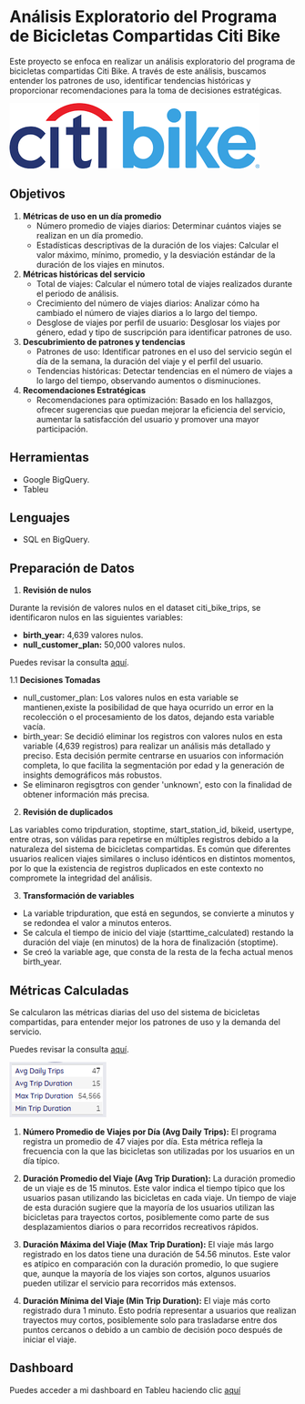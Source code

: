 # Análisis Exploratorio del Programa de Bicicletas Compartidas Citi Bike

Este proyecto se enfoca en realizar un análisis exploratorio del programa de bicicletas compartidas Citi Bike. A través de este análisis, buscamos entender los patrones de uso, identificar tendencias históricas y proporcionar recomendaciones para la toma de decisiones estratégicas.

![alt text](images/logo.png)

## Objetivos
1. **Métricas de uso en un día promedio**
    - Número promedio de viajes diarios: Determinar cuántos viajes se realizan en un día promedio.
    - Estadísticas descriptivas de la duración de los viajes: Calcular el valor máximo, mínimo, promedio, y la desviación estándar de la duración de los viajes en minutos.
2. **Métricas históricas del servicio**
    - Total de viajes: Calcular el número total de viajes realizados durante el periodo de análisis.
    - Crecimiento del número de viajes diarios: Analizar cómo ha cambiado el número de viajes diarios a lo largo del tiempo.
    - Desglose de viajes por perfil de usuario: Desglosar los viajes por género, edad y tipo de suscripción para identificar patrones de uso.
3. **Descubrimiento de patrones y tendencias**
    - Patrones de uso: Identificar patrones en el uso del servicio según el día de la semana, la duración del viaje y el perfil del usuario.
    - Tendencias históricas: Detectar tendencias en el número de viajes a lo largo del tiempo, observando aumentos o disminuciones.
4. **Recomendaciones Estratégicas**
    - Recomendaciones para optimización: Basado en los hallazgos, ofrecer sugerencias que puedan mejorar la eficiencia del servicio, aumentar la satisfacción del usuario y promover una mayor participación.

## Herramientas
- Google BigQuery.
- Tableu

## Lenguajes
- SQL en BigQuery.

## Preparación de Datos

1. **Revisión de nulos**

Durante la revisión de valores nulos en el dataset citi_bike_trips, se identificaron nulos en las siguientes variables:

   - **birth_year:** 4,639 valores nulos.
   - **null_customer_plan:** 50,000 valores nulos.

Puedes revisar la consulta [aquí](sql/nulls.sql).

1.1 **Decisiones Tomadas**

   - null_customer_plan: Los valores nulos en esta variable se mantienen,existe la posibilidad de que haya ocurrido un error en la recolección o el procesamiento de los datos, dejando esta variable vacía.
   - birth_year: Se decidió eliminar los registros con valores nulos en esta variable (4,639 registros) para realizar un análisis más detallado y preciso. Esta decisión permite centrarse en usuarios con información completa, lo que facilita la segmentación por edad y la generación de insights demográficos más robustos.
   - Se eliminaron regisgtros con gender 'unknown', esto con la finalidad de obtener información más precisa.

2. **Revisión de duplicados**

Las variables como tripduration, stoptime, start_station_id, bikeid, usertype, entre otras, son válidas para repetirse en múltiples registros debido a la naturaleza del sistema de bicicletas compartidas. Es común que diferentes usuarios realicen viajes similares o incluso idénticos en distintos momentos, por lo que la existencia de registros duplicados en este contexto no compromete la integridad del análisis.

3. **Transformación de variables**
- La variable tripduration, que está en segundos, se convierte a minutos y se redondea el valor a minutos enteros.
- Se calcula el tiempo de inicio del viaje (starttime_calculated) restando la duración del viaje (en minutos) de la hora de finalización (stoptime).
- Se creó la variable age, que consta de la resta de la fecha actual menos birth_year.

## Métricas Calculadas
Se calcularon las métricas diarias del uso del sistema de bicicletas compartidas, para entender mejor los patrones de uso y la demanda del servicio.

Puedes revisar la consulta [aquí](sql/metricas_uso_diario_avg.sql).

![alt text](images/metricas_uso_diario.png)
1. **Número Promedio de Viajes por Día (Avg Daily Trips):**
El programa registra un promedio de 47 viajes por día. Esta métrica refleja la frecuencia con la que las bicicletas son utilizadas por los usuarios en un día típico.

2. **Duración Promedio del Viaje (Avg Trip Duration):**
La duración promedio de un viaje es de 15 minutos. Este valor indica el tiempo típico que los usuarios pasan utilizando las bicicletas en cada viaje. Un tiempo de viaje de esta duración sugiere que la mayoría de los usuarios utilizan las bicicletas para trayectos cortos, posiblemente como parte de sus desplazamientos diarios o para recorridos recreativos rápidos.

3. **Duración Máxima del Viaje (Max Trip Duration):**
El viaje más largo registrado en los datos tiene una duración de 54.56 minutos. Este valor es atípico en comparación con la duración promedio, lo que sugiere que, aunque la mayoría de los viajes son cortos, algunos usuarios pueden utilizar el servicio para recorridos más extensos.

4. **Duración Mínima del Viaje (Min Trip Duration):**
El viaje más corto registrado dura 1 minuto. Esto podría representar a usuarios que realizan trayectos muy cortos, posiblemente solo para trasladarse entre dos puntos cercanos o debido a un cambio de decisión poco después de iniciar el viaje.



## Dashboard 
Puedes acceder a mi dashboard en Tableu haciendo clic [aquí](https://public.tableau.com/app/profile/veronica.yadira.dom.nguez/viz/citibike_17241285808320/Dashboard4?publish=yes)



